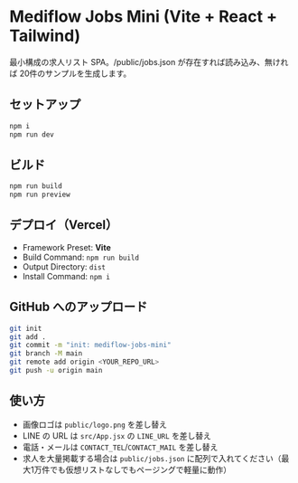 # Mediflow Jobs Mini (Vite + React + Tailwind)

最小構成の求人リスト SPA。/public/jobs.json が存在すれば読み込み、無ければ 20件のサンプルを生成します。

## セットアップ

```bash
npm i
npm run dev
```

## ビルド

```bash
npm run build
npm run preview
```

## デプロイ（Vercel）

- Framework Preset: **Vite**
- Build Command: `npm run build`
- Output Directory: `dist`
- Install Command: `npm i`

## GitHub へのアップロード

```bash
git init
git add .
git commit -m "init: mediflow-jobs-mini"
git branch -M main
git remote add origin <YOUR_REPO_URL>
git push -u origin main
```

## 使い方

- 画像ロゴは `public/logo.png` を差し替え
- LINE の URL は `src/App.jsx` の `LINE_URL` を差し替え
- 電話・メールは `CONTACT_TEL`/`CONTACT_MAIL` を差し替え
- 求人を大量掲載する場合は `public/jobs.json` に配列で入れてください（最大1万件でも仮想リストなしでもページングで軽量に動作）
